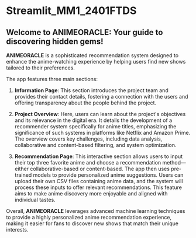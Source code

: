# Streamlit_MM1_2401FTDS

## Welcome to ANIMEORACLE: Your guide to discovering hidden gems!
 
**ANIMEORACLE** is a sophisticated recommendation system designed to enhance the anime-watching experience by helping users find new shows tailored to their preferences.

The app features three main sections:

1. **Information Page**: This section introduces the project team and provides their contact details, fostering a connection with the users and offering transparency about the people behind the project.

2. **Project Overview**: Here, users can learn about the project's objectives and its relevance in the digital era. It details the development of a recommender system specifically for anime titles, emphasizing the significance of such systems in platforms like Netflix and Amazon Prime. The overview covers key challenges, including data analysis, collaborative and content-based filtering, and system optimization.

3. **Recommendation Page**: This interactive section allows users to input their top three favorite anime and choose a recommendation method—either collaborative-based or content-based. The app then uses pre-trained models to provide personalized anime suggestions. Users can upload their own CSV files containing anime data, and the system will process these inputs to offer relevant recommendations. This feature aims to make anime discovery more enjoyable and aligned with individual tastes.

Overall, **ANIMEORACLE** leverages advanced machine learning techniques to provide a highly personalized anime recommendation experience, making it easier for fans to discover new shows that match their unique interests.
